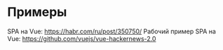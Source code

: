 # Примеры

SPA на Vue: <https://habr.com/ru/post/350750/>
Рабочий пример SPA на Vue: <https://github.com/vuejs/vue-hackernews-2.0>